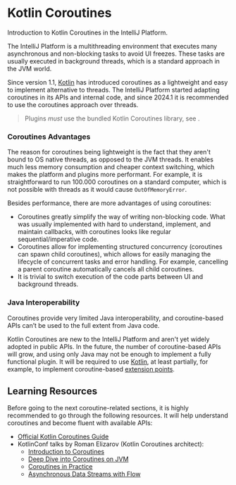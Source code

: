 <!-- Copyright 2000-2024 JetBrains s.r.o. and contributors. Use of this source code is governed by the Apache 2.0 license. -->

# Kotlin Coroutines
<primary-label ref="2024.1"/>

<link-summary>Introduction to Kotlin Coroutines in the IntelliJ Platform.</link-summary>

The IntelliJ Platform is a multithreading environment that executes many asynchronous and non-blocking tasks to avoid UI freezes.
These tasks are usually executed in background threads, which is a standard approach in the JVM world.

Since version 1.1, [Kotlin](using_kotlin.md) has introduced coroutines as a lightweight and easy to implement alternative to threads.
The IntelliJ Platform started adapting coroutines in its APIs and internal code, and since 2024.1 it is recommended to use the coroutines approach over threads.

> Plugins _must_ use the bundled Kotlin Coroutines library, see [](using_kotlin.md#coroutinesLibraries).

### Coroutines Advantages

The reason for coroutines being lightweight is the fact that they aren't bound to OS native threads, as opposed to the JVM threads.
It enables much less memory consumption and cheaper context switching, which makes the platform and plugins more performant.
For example, it is straightforward to run 100.000 coroutines on a standard computer, which is not possible with threads as it would cause `OutOfMemoryError`.

Besides performance, there are more advantages of using coroutines:
- Coroutines greatly simplify the way of writing non-blocking code.
  What was usually implemented with hard to understand, implement, and maintain callbacks, with coroutines looks like regular sequential/imperative code.
- Coroutines allow for implementing structured concurrency (coroutines can spawn child coroutines), which allows for easily managing the lifecycle of concurrent tasks and error handling.
  For example, cancelling a parent coroutine automatically cancels all child coroutines.
- It is trivial to switch execution of the code parts between UI and background threads.

[//]: # (TODO: add links to the specific topics when ready)

### Java Interoperability

Coroutines provide very limited Java interoperability, and coroutine-based APIs can’t be used to the full extent from Java code.

Kotlin Coroutines are new to the IntelliJ Platform and aren't yet widely adopted in public APIs.
In the future, the number of coroutine-based APIs will grow, and using only Java may not be enough to implement a fully functional plugin.
It will be required to use [Kotlin](using_kotlin.md), at least partially, for example, to implement coroutine-based [extension points](plugin_extension_points.md).

## Learning Resources

Before going to the next coroutine-related sections, it is highly recommended to go through the following resources.
It will help understand coroutines and become fluent with available APIs:

- [Official Kotlin Coroutines Guide](https://kotlinlang.org/docs/coroutines-guide.html)
- KotlinConf talks by Roman Elizarov (Kotlin Coroutines architect):
  - [Introduction to Coroutines](https://www.youtube.com/watch?v=_hfBv0a09Jc)
  - [Deep Dive into Coroutines on JVM](https://www.youtube.com/watch?v=YrrUCSi72E8)
  - [Coroutines in Practice](https://www.youtube.com/watch?v=a3agLJQ6vt8)
  - [Asynchronous Data Streams with Flow](https://www.youtube.com/watch?v=tYcqn48SMT8)

<include from="snippets.md" element-id="missingContent"/>
